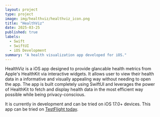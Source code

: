 ```yaml
---
layout: project
type: project
image: img/healthviz/healthviz_icon.png
title: "HealthViz"
date: 2025-03-25
published: true
labels:
  - Swift
  - SwiftUI
  - iOS Development
summary: "A health visualization app developed for iOS."
---
```


HealthViz is a iOS app designed to provide glancable health metrics from Apple's HealthKit via interactive widgets. It allows user to view their health data in a informative and visually appealing way without needing to open the app. The app is built completely using SwiftUI and leverages the power of HealthKit to fetch and display health data in the most efficient way possible while being privacy-conscious.

It is currently in development and can be tried on iOS 17.0+ devices. This app can be tried on [TestFlight today](https://testflight.apple.com/join/qQNE1ehH).
